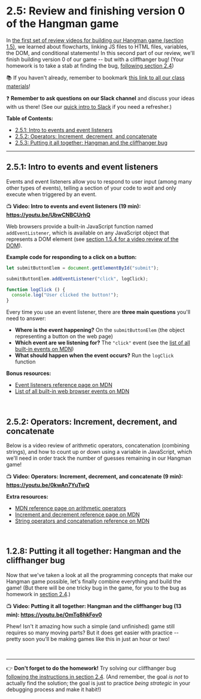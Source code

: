 # 2.5: Review and finishing version 0 of the Hangman game

In [the first set of review videos for building our Hangman game (section 1.5)](https://github.com/LearnTeachCode/intro-javascript-class/blob/march-2018/week-1/1-5-review-hangman-game.md), we learned about flowcharts, linking JS files to HTML files, variables, the DOM, and conditional statements! In this second part of our review, we'll finish building version 0 of our game -- but with a cliffhanger bug! (Your homework is to take a stab at finding the bug, [following section 2.4](https://github.com/LearnTeachCode/intro-javascript-class/blob/march-2018/week-2/2-4-debugging-challenge.md))

:books: If you haven't already, remember to bookmark [this link to all our class materials](https://github.com/LearnTeachCode/intro-javascript-class/tree/march-2018)!

❓ **Remember to ask questions on our Slack channel** and discuss your ideas with us there! (See our [quick intro to Slack](https://github.com/LearnTeachCode/intro-javascript-class/blob/march-2018/week-1/1-1-initial-tools-intro.md#111-intro-to-slack) if you need a refresher.)

**Table of Contents:** 
  - [2.5.1: Intro to events and event listeners](#251-intro-to-events-and-event-listeners)
  - [2.5.2: Operators: Increment, decrement, and concatenate](#252-operators-increment-decrement-and-concatenate)  
  - [2.5.3: Putting it all together: Hangman and the cliffhanger bug](#253-putting-it-all-together-hangman-and-the-cliffhanger-bug)

<hr/>

## 2.5.1: Intro to events and event listeners

Events and event listeners allow you to respond to user input (among many other types of events), telling a section of your code to *wait* and only execute when triggered by an event. 

:tv: **Video: Intro to events and event listeners (19 min): https://youtu.be/UbwCNBCUrhQ**

Web browsers provide a built-in JavaScript function named `addEventListener`, which is available on any JavaScript object that represents a DOM element (see [section 1.5.4 for a video review of the DOM](https://github.com/LearnTeachCode/intro-javascript-class/blob/march-2018/week-1/1-5-review-hangman-game.md#154-the-dom-interacting-with-html-and-css-using-javascript)).

**Example code for responding to a click on a button:**

```javascript
let submitButtonElem = document.getElementById("submit");

submitButtonElem.addEventListener("click", logClick);

function logClick () {
  console.log("User clicked the button!");
}
```

Every time you use an event listener, there are **three main questions** you'll need to answer:

  - **Where is the event happening?** On the `submitButtonElem` (the object representing a button on the web page)
  - **Which event are we listening for?** The `"click"` event (see the [list of all built-in events on MDN](https://developer.mozilla.org/en-US/docs/Web/Events))
  - **What should happen when the event occurs?** Run the `logClick` function

**Bonus resources:**
  - [Event listeners reference page on MDN](https://developer.mozilla.org/en-US/docs/Web/API/EventTarget/addEventListener)
  - [List of all built-in web browser events on MDN](https://developer.mozilla.org/en-US/docs/Web/Events)

<br/>

## 2.5.2: Operators: Increment, decrement, and concatenate

Below is a video review of arithmetic operators, concatenation (combining strings), and how to count up or down using a variable in JavaScript, which we'll need in order track the number of guesses remaining in our Hangman game!

:tv: **Video: Operators: Increment, decrement, and concatenate (9 min): https://youtu.be/0kwAn7YuTwQ**

**Extra resources:**
  - [MDN reference page on arithmetic operators](https://developer.mozilla.org/en-US/docs/Web/JavaScript/Reference/Operators/Arithmetic_Operators)
  - [Increment and decrement reference page on MDN](https://developer.mozilla.org/en-US/docs/Web/JavaScript/Reference/Operators/Arithmetic_Operators#Increment_())
  - [String operators and concatenation reference on MDN](https://developer.mozilla.org/en-US/docs/Web/JavaScript/Guide/Expressions_and_Operators#String_operators)

<br/>

## 1.2.8: Putting it all together: Hangman and the cliffhanger bug

Now that we've taken a look at all the programming concepts that make our Hangman game possible, let's finally combine everything and build the game! (But there will be one tricky bug in the game, for you to the bug as homework in [section 2.4](https://github.com/LearnTeachCode/intro-javascript-class/blob/march-2018/week-2/2-4-debugging-challenge.md).)

:tv: **Video: Putting it all together: Hangman and the cliffhanger bug (13 min): https://youtu.be/OmTq8hkFov0**

Phew! Isn't it amazing how such a simple (and unfinished) game still requires so many moving parts? But it does get easier with practice -- pretty soon you'll be making games like this in just an hour or two!

<br/>

<hr/>

:point_right: **Don't forget to do the homework!** Try solving our cliffhanger bug [following the instructions in section 2.4](https://github.com/LearnTeachCode/intro-javascript-class/blob/march-2018/week-2/2-4-debugging-challenge.md). (And remember, the goal *is not* to actually find the solution; the goal is just to practice *being strategic* in your debugging process and make it habit!)
